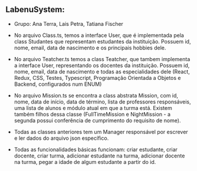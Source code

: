 ## LabenuSystem:

- Grupo: Ana Terra, Lais Petra, Tatiana Fischer

- No arquivo Class.ts, temos a interface User, que é implementada pela class Studantes que representam estudantes da instituição. Possuem id, nome, email, data de nascimento e os principais hobbies dele. 

- No arquivo Teatcher.ts temos a class Teatcher, que tambem implementa a interface User, representando os docentes da instituição. Possuem id, nome, email, data de nascimento e todas as especialidades dele (React, Redux, CSS, Testes, Typescript, Programação Orientada a Objetos e Backend, configurados num ENUM)

- No arquivo Mission.ts se encontra a class abstrata Mission, com id, nome, data de início, data de término, lista de professores responsáveis, uma lista de alunos e módulo atual em que a turma está. Existem também filhos dessa classe (FullTimeMission e NightMission - a segunda possui conferência de cumprimento do requisito de nome). 

- Todas as classes anteriores tem um Manager responsável por escrever e ler dados do arquivo json específico. 

- Todas as funcionalidades básicas funcionam: criar estudante, criar docente, criar turma, adicionar estudante na turma, adicionar docente na turma, pegar a idade de algum estudante a partir do id.
